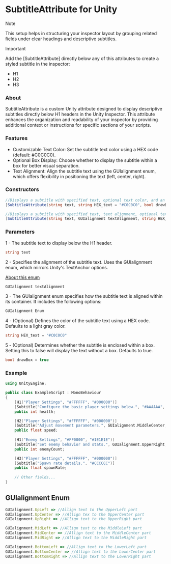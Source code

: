 # SubtitleAttribute for Unity
> [!NOTE]
> This setup helps in structuring your inspector layout by grouping related fields under clear headings and descriptive subtitles.

> [!IMPORTANT]
> Add the [SubtitleAttribute] directly below any of this attributes to create a styled subtitle in the inspector:
> * H1
> * H2
> * H3

### About
SubtitleAttribute is a custom Unity attribute designed to display descriptive subtitles directly below H1 headers in the Unity Inspector. This attribute enhances the organization and readability of your inspector by providing additional context or instructions for specific sections of your scripts.

### Features
* Customizable Text Color: Set the subtitle text color using a HEX code (default: #C0C0C0).
* Optional Box Display: Choose whether to display the subtitle within a box for better visual separation.
* Text Alignment: Align the subtitle text using the GUIalignment enum, which offers flexibility in positioning the text (left, center, right).

### Constructors
```c#
//Displays a subtitle with specified text, optional text color, and an option to draw a surrounding box.
[SubtitleAttribute(string text, string HEX_text = "#C0C0C0", bool drawBox = true)]
```
```c#
//Displays a subtitle with specified text, text alignment, optional text color, and an option to draw a surrounding box.
[SubtitleAttribute(string text, GUIalignment textAlignment, string HEX_text = "#C0C0C0", bool drawBox = true)]
```
### Parameters
1 - The subtitle text to display below the H1 header.
```c#
string text
```
2 - Specifies the alignment of the subtitle text. Uses the GUIalignment enum, which mirrors Unity's TextAnchor options.
    
   [About this enum](#guialignment-enum)
```c#
GUIalignment textAlignment
```
3 - The GUIalignment enum specifies how the subtitle text is aligned within its container. It includes the following options:
```c#
GUIalignment Enum
```
4 - (Optional) Defines the color of the subtitle text using a HEX code. Defaults to a light gray color.
```c#
string HEX_text = "#C0C0C0"
```
5 - (Optional) Determines whether the subtitle is enclosed within a box. Setting this to false will display the text without a box. Defaults to true.
```c#
bool drawBox = true
```
### Example
```cpp
using UnityEngine;

public class ExampleScript : MonoBehaviour
{
    [H1("Player Settings", "#FFFFFF", "#000000")]
    [Subtitle("Configure the basic player settings below.", "#AAAAAA", true)]
    public int health;

    [H2("Player Settings", "#FFFFFF", "#000000")]
    [Subtitle("Adjust movement parameters.", GUIalignment.MiddleCenter, "#00FF00", false)]
    public float speed;
    
    [H1("Enemy Settings", "#FF0000", "#1E1E1E")]
    [Subtitle("Set enemy behavior and stats.", GUIalignment.UpperRight, "#FFD700", true)]
    public int enemyCount;

    [H3("Player Settings", "#FFFFFF", "#000000")]
    [Subtitle("Spawn rate details.", "#CCCCCC")]
    public float spawnRate;
    
    // Other fields...
}
```

## GUIalignment Enum
```javascript
GUIalignment.UpLeft => //Allign text to the UpperLeft part
GUIalignment.UpCenter => //Allign tex to the UpperCenter part
GUIalignment.UpRight => //Allign text to the UpperRight part

GUIalignment.MidLeft => //Allign text to the MiddleLeft part
GUIalignment.MidCenter => //Allign text to the MiddleCenter part
GUIalignment.MidRight => //Allign text to the MiddleRight part

GUIalignment.BottomLeft => //Allign text to the LowerLeft part
GUIalignment.BottomCenter => //Allign text to the LowerCenter part
GUIalignment.BottomRight => //Allign text to the LowerRight part
```


